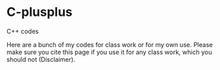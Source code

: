 # C-plusplus
C++ codes

Here are a bunch of my codes for class work or for my own use. Please make sure you cite this page if you use it for any class work, which you should not (Disclaimer).
